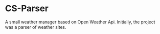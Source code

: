 # CS-Parser
A small weather manager based on Open Weather Api. Initially, the project was a parser of weather sites.
